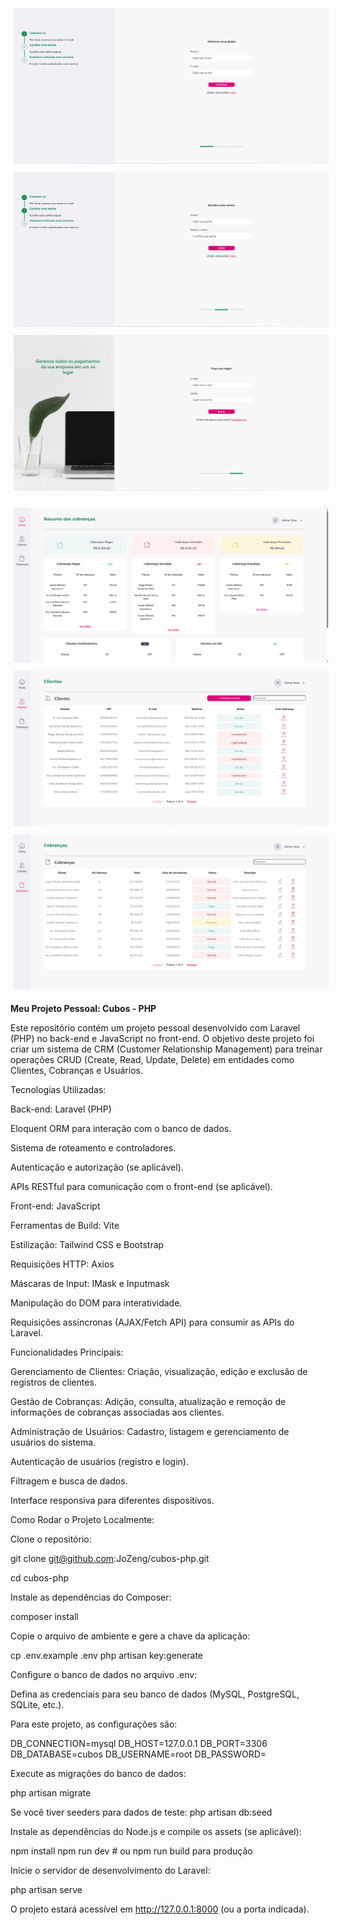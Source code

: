 <p align="center">
<img src="public/images/cubos1.png" alt="Imagem Cubo 1" style="margin: 5px;">
<img src="public/images/cubos2.png" alt="Imagem Cubo 2" style="margin: 5px;">
<img src="public/images/cubos3.png" alt="Imagem Cubo 3" style="margin: 5px;">
</p>

<p align="center">
<img src="public/images/cubos4.png" alt="Imagem Cubo 4" style="margin: 5px;">
<img src="public/images/cubos5.png" alt="Imagem Cubo 5" style="margin: 5px;">
<img src="public/images/cubos6.png" alt="Imagem Cubo 6" style="margin: 5px;">
</p>

**Meu Projeto Pessoal: Cubos - PHP**


Este repositório contém um projeto pessoal desenvolvido com Laravel (PHP) no back-end e JavaScript no front-end. O objetivo deste projeto foi criar um sistema de CRM (Customer Relationship Management) para treinar operações CRUD (Create, Read, Update, Delete) em entidades como Clientes, Cobranças e Usuários.

Tecnologias Utilizadas:

Back-end: Laravel (PHP)

Eloquent ORM para interação com o banco de dados.

Sistema de roteamento e controladores.

Autenticação e autorização (se aplicável).

APIs RESTful para comunicação com o front-end (se aplicável).

Front-end: JavaScript

Ferramentas de Build: Vite

Estilização: Tailwind CSS e Bootstrap

Requisições HTTP: Axios

Máscaras de Input: IMask e Inputmask

Manipulação do DOM para interatividade.

Requisições assíncronas (AJAX/Fetch API) para consumir as APIs do Laravel.

Funcionalidades Principais:

Gerenciamento de Clientes: Criação, visualização, edição e exclusão de registros de clientes.

Gestão de Cobranças: Adição, consulta, atualização e remoção de informações de cobranças associadas aos clientes.

Administração de Usuários: Cadastro, listagem e gerenciamento de usuários do sistema.

Autenticação de usuários (registro e login).

Filtragem e busca de dados.

Interface responsiva para diferentes dispositivos.


Como Rodar o Projeto Localmente:

Clone o repositório:

git clone git@github.com:JoZeng/cubos-php.git

cd cubos-php



Instale as dependências do Composer:

composer install



Copie o arquivo de ambiente e gere a chave da aplicação:

cp .env.example .env
php artisan key:generate



Configure o banco de dados no arquivo .env:

Defina as credenciais para seu banco de dados (MySQL, PostgreSQL, SQLite, etc.).

Para este projeto, as configurações são:

DB_CONNECTION=mysql
DB_HOST=127.0.0.1
DB_PORT=3306
DB_DATABASE=cubos
DB_USERNAME=root
DB_PASSWORD=



Execute as migrações do banco de dados:

php artisan migrate

Se você tiver seeders para dados de teste: php artisan db:seed



Instale as dependências do Node.js e compile os assets (se aplicável):

npm install
npm run dev # ou npm run build para produção



Inicie o servidor de desenvolvimento do Laravel:

php artisan serve

O projeto estará acessível em http://127.0.0.1:8000 (ou a porta indicada).


